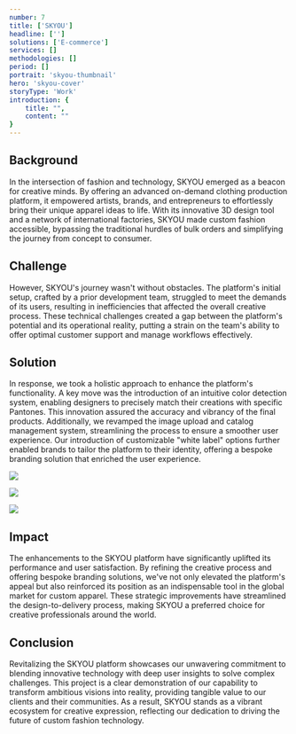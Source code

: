 ```yaml
---
number: 7
title: ['SKYOU']
headline: ['']
solutions: ['E-commerce']
services: []
methodologies: []
period: []
portrait: 'skyou-thumbnail'
hero: 'skyou-cover'
storyType: 'Work'
introduction: {
    title: "",
    content: ""
}
---
```


## Background

In the intersection of fashion and technology, SKYOU emerged as a beacon for creative minds. By offering an advanced on-demand clothing production platform, it empowered artists, brands, and entrepreneurs to effortlessly bring their unique apparel ideas to life. With its innovative 3D design tool and a network of international factories, SKYOU made custom fashion accessible, bypassing the traditional hurdles of bulk orders and simplifying the journey from concept to consumer.

## Challenge

However, SKYOU's journey wasn't without obstacles. The platform's initial setup, crafted by a prior development team, struggled to meet the demands of its users, resulting in inefficiencies that affected the overall creative process. These technical challenges created a gap between the platform's potential and its operational reality, putting a strain on the team's ability to offer optimal customer support and manage workflows effectively.

## Solution

In response, we took a holistic approach to enhance the platform's functionality. A key move was the introduction of an intuitive color detection system, enabling designers to precisely match their creations with specific Pantones. This innovation assured the accuracy and vibrancy of the final products. Additionally, we revamped the image upload and catalog management system, streamlining the process to ensure a smoother user experience. Our introduction of customizable "white label" options further enabled brands to tailor the platform to their identity, offering a bespoke branding solution that enriched the user experience.

![](/work/skyou-figure-1.jpg)

![](/work/skyou-figure-2.jpg)

![](/work/skyou-figure-3.jpg)


## Impact

The enhancements to the SKYOU platform have significantly uplifted its performance and user satisfaction. By refining the creative process and offering bespoke branding solutions, we've not only elevated the platform's appeal but also reinforced its position as an indispensable tool in the global market for custom apparel. These strategic improvements have streamlined the design-to-delivery process, making SKYOU a preferred choice for creative professionals around the world.

## Conclusion

Revitalizing the SKYOU platform showcases our unwavering commitment to blending innovative technology with deep user insights to solve complex challenges. This project is a clear demonstration of our capability to transform ambitious visions into reality, providing tangible value to our clients and their communities. As a result, SKYOU stands as a vibrant ecosystem for creative expression, reflecting our dedication to driving the future of custom fashion technology.